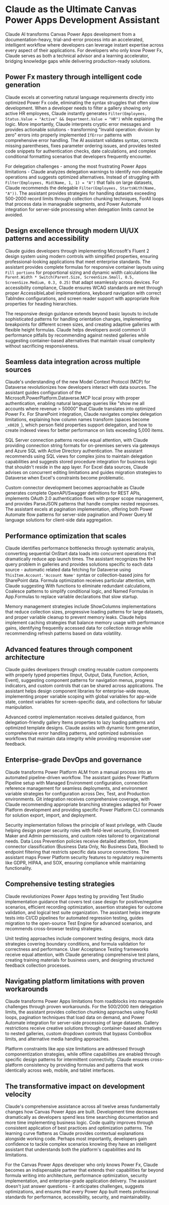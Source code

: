 # Claude as the Ultimate Canvas Power Apps Development Assistant

Claude AI transforms Canvas Power Apps development from a documentation-heavy, trial-and-error process into an accelerated, intelligent workflow where developers can leverage instant expertise across every aspect of their applications. For developers who only know Power Fx, Claude serves as both a technical advisor and a learning accelerator, bridging knowledge gaps while delivering production-ready solutions.

## Power Fx mastery through intelligent code generation

Claude excels at converting natural language requirements directly into optimized Power Fx code, eliminating the syntax struggles that often slow development. When a developer needs to filter a gallery showing only active HR employees, Claude instantly generates `Filter(Employees, Status.Value = "Active" && Department.Value = "HR")` while explaining the logic. More importantly, Claude interprets cryptic error messages and provides actionable solutions - transforming "Invalid operation: division by zero" errors into properly implemented `IfError` patterns with comprehensive error handling. The AI assistant validates syntax, corrects missing parentheses, fixes parameter ordering issues, and provides tested code snippets for authentication checks, date calculations, and complex conditional formatting scenarios that developers frequently encounter.

For delegation challenges - among the most frustrating Power Apps limitations - Claude analyzes delegation warnings to identify non-delegable operations and suggests optimized alternatives. Instead of struggling with `Filter(Employees, Mid(Name, 1, 1) = "A")` that fails on large datasets, Claude recommends the delegable `Filter(Employees, StartsWith(Name, "A"))`. The assistant provides strategies for handling datasets exceeding 500-2000 record limits through collection chunking techniques, ForAll loops that process data in manageable segments, and Power Automate integration for server-side processing when delegation limits cannot be avoided.

## Design excellence through modern UI/UX patterns and accessibility

Claude guides developers through implementing Microsoft's Fluent 2 design system using modern controls with simplified properties, ensuring professional-looking applications that meet enterprise standards. The assistant provides complete formulas for responsive container layouts using `Fill portions` for proportional sizing and dynamic width calculations like `Parent.Width * Switch(Parent.Size, ScreenSize.Small, 0.5, ScreenSize.Medium, 0.3, 0.25)` that adapt seamlessly across devices. For accessibility compliance, Claude ensures WCAG standards are met through proper AccessibleLabel implementations, keyboard navigation with correct TabIndex configurations, and screen reader support with appropriate Role properties for heading hierarchies.

The responsive design guidance extends beyond basic layouts to include sophisticated patterns for handling orientation changes, implementing breakpoints for different screen sizes, and creating adaptive galleries with flexible height formulas. Claude helps developers avoid common UI performance pitfalls by recommending against nested galleries while suggesting container-based alternatives that maintain visual complexity without sacrificing responsiveness.

## Seamless data integration across multiple sources

Claude's understanding of the new Model Context Protocol (MCP) for Dataverse revolutionizes how developers interact with data sources. The assistant guides configuration of the Microsoft.PowerPlatform.Dataverse.MCP local proxy with proper authentication, enabling natural language queries like "show me all accounts where revenue > 50000" that Claude translates into optimized Power Fx. For SharePoint integration, Claude navigates complex delegation limitations, explaining how column names transform (spaces become `_x0020_`), which person field properties support delegation, and how to create indexed views for better performance on lists exceeding 5,000 items.

SQL Server connection patterns receive equal attention, with Claude providing connection string formats for on-premises servers via gateways and Azure SQL with Active Directory authentication. The assistant recommends using SQL views for complex joins to maintain delegation capabilities and suggests stored procedure integration for business logic that shouldn't reside in the app layer. For Excel data sources, Claude advises on concurrent editing limitations and guides migration strategies to Dataverse when Excel's constraints become problematic.

Custom connector development becomes approachable as Claude generates complete OpenAPI/Swagger definitions for REST APIs, implements OAuth 2.0 authentication flows with proper scope management, and provides ParseJSON patterns that handle complex nested responses. The assistant excels at pagination implementation, offering both Power Automate flow patterns for server-side pagination and Power Query M language solutions for client-side data aggregation.

## Performance optimization that scales

Claude identifies performance bottlenecks through systematic analysis, converting sequential OnStart data loads into concurrent operations that dramatically reduce app launch times. The assistant recognizes the N+1 query problem in galleries and provides solutions specific to each data source - automatic related data fetching for Dataverse using `ThisItem.Account.'Account Name'` syntax or collection-based joins for SharePoint data. Formula optimization receives particular attention, with Claude suggesting With functions to eliminate redundant calculations, Coalesce patterns to simplify conditional logic, and Named Formulas in App.Formulas to replace variable declarations that slow startup.

Memory management strategies include ShowColumns implementations that reduce collection sizes, progressive loading patterns for large datasets, and proper variable cleanup to prevent memory leaks. Claude helps implement caching strategies that balance memory usage with performance gains, identifying frequently accessed data for collection storage while recommending refresh patterns based on data volatility.

## Advanced features through component architecture

Claude guides developers through creating reusable custom components with properly typed properties (Input, Output, Data, Function, Action, Event), suggesting component patterns for navigation menus, progress indicators, and custom controls that can be shared across applications. The assistant helps design component libraries for enterprise-wide reuse, implementing proper variable scoping with global variables for app-wide state, context variables for screen-specific data, and collections for tabular manipulation.

Advanced control implementation receives detailed guidance, from delegation-friendly gallery Items properties to lazy loading patterns and optimized template designs. Claude assists with dynamic form generation, comprehensive error handling patterns, and optimized submission workflows that maintain data integrity while providing responsive user feedback.

## Enterprise-grade DevOps and governance

Claude transforms Power Platform ALM from a manual process into an automated pipeline-driven workflow. The assistant guides Power Platform Pipeline setup with Managed Environment configuration, connection reference management for seamless deployments, and environment variable strategies for configuration across Dev, Test, and Production environments. Git integration receives comprehensive coverage, with Claude recommending appropriate branching strategies adapted for Power Platform development and providing specific Power Platform CLI commands for solution export, import, and deployment.

Security implementation follows the principle of least privilege, with Claude helping design proper security roles with field-level security, Environment Maker and Admin permissions, and custom roles tailored to organizational needs. Data Loss Prevention policies receive detailed attention, from connector classification (Business Data Only, No Business Data, Blocked) to endpoint filtering that restricts specific data source connections. The assistant maps Power Platform security features to regulatory requirements like GDPR, HIPAA, and SOX, ensuring compliance while maintaining functionality.

## Comprehensive testing strategies

Claude revolutionizes Power Apps testing by providing Test Studio implementation guidance that covers test case design for positive/negative scenarios, efficient recording optimization, assertion strategies for outcome validation, and logical test suite organization. The assistant helps integrate tests into CI/CD pipelines for automated regression testing, guides migration to the open-source Test Engine for advanced scenarios, and recommends cross-browser testing strategies.

Unit testing approaches include component testing designs, mock data strategies covering boundary conditions, and formula validation for correctness and performance. User Acceptance Testing frameworks receive equal attention, with Claude generating comprehensive test plans, creating training materials for business users, and designing structured feedback collection processes.

## Navigating platform limitations with proven workarounds

Claude transforms Power Apps limitations from roadblocks into manageable challenges through proven workarounds. For the 500/2000 item delegation limits, the assistant provides collection chunking approaches using ForAll loops, pagination techniques that load data on demand, and Power Automate integration for server-side processing of large datasets. Gallery restrictions receive creative solutions through container-based alternatives to nested galleries, custom dropdown controls that bypass ComboBox limits, and alternative media handling approaches.

Platform constraints like app size limitations are addressed through componentization strategies, while offline capabilities are enabled through specific design patterns for intermittent connectivity. Claude ensures cross-platform consistency by providing formulas and patterns that work identically across web, mobile, and tablet interfaces.

## The transformative impact on development velocity

Claude's comprehensive assistance across all twelve areas fundamentally changes how Canvas Power Apps are built. Development time decreases dramatically as developers spend less time searching documentation and more time implementing business logic. Code quality improves through consistent application of best practices and optimization patterns. The learning curve flattens as Claude provides contextual explanations alongside working code. Perhaps most importantly, developers gain confidence to tackle complex scenarios knowing they have an intelligent assistant that understands both the platform's capabilities and its limitations.

For the Canvas Power Apps developer who only knows Power Fx, Claude becomes an indispensable partner that extends their capabilities far beyond formula writing into architecture, performance optimization, security implementation, and enterprise-grade application delivery. The assistant doesn't just answer questions - it anticipates challenges, suggests optimizations, and ensures that every Power App built meets professional standards for performance, accessibility, security, and maintainability.